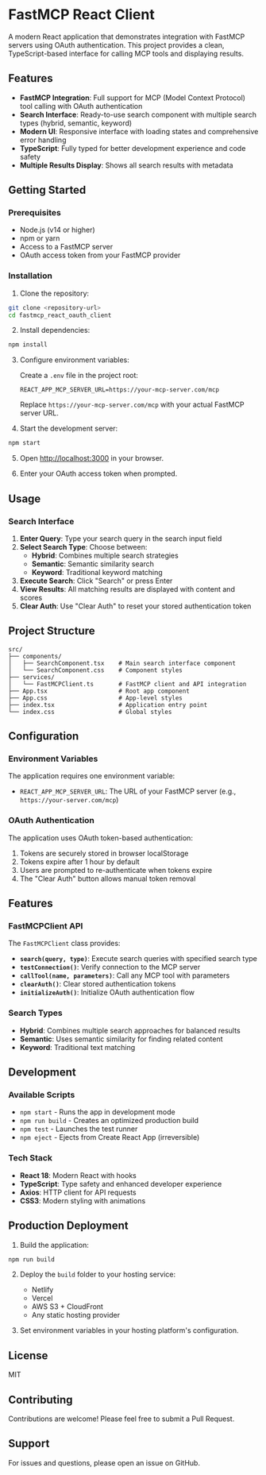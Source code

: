 # FastMCP React Client

A modern React application that demonstrates integration with FastMCP servers using OAuth authentication. This project provides a clean, TypeScript-based interface for calling MCP tools and displaying results.

## Features

- **FastMCP Integration**: Full support for MCP (Model Context Protocol) tool calling with OAuth authentication
- **Search Interface**: Ready-to-use search component with multiple search types (hybrid, semantic, keyword)
- **Modern UI**: Responsive interface with loading states and comprehensive error handling
- **TypeScript**: Fully typed for better development experience and code safety
- **Multiple Results Display**: Shows all search results with metadata

## Getting Started

### Prerequisites

- Node.js (v14 or higher)
- npm or yarn
- Access to a FastMCP server
- OAuth access token from your FastMCP provider

### Installation

1. Clone the repository:
```bash
git clone <repository-url>
cd fastmcp_react_oauth_client
```

2. Install dependencies:
```bash
npm install
```

3. Configure environment variables:
   
   Create a `.env` file in the project root:
   
   ```env
   REACT_APP_MCP_SERVER_URL=https://your-mcp-server.com/mcp
   ```
   
   Replace `https://your-mcp-server.com/mcp` with your actual FastMCP server URL.

4. Start the development server:
```bash
npm start
```

5. Open [http://localhost:3000](http://localhost:3000) in your browser.

6. Enter your OAuth access token when prompted.

## Usage

### Search Interface

1. **Enter Query**: Type your search query in the search input field
2. **Select Search Type**: Choose between:
   - **Hybrid**: Combines multiple search strategies
   - **Semantic**: Semantic similarity search
   - **Keyword**: Traditional keyword matching
3. **Execute Search**: Click "Search" or press Enter
4. **View Results**: All matching results are displayed with content and scores
5. **Clear Auth**: Use "Clear Auth" to reset your stored authentication token

## Project Structure

```
src/
├── components/
│   ├── SearchComponent.tsx    # Main search interface component
│   └── SearchComponent.css    # Component styles
├── services/
│   └── FastMCPClient.ts       # FastMCP client and API integration
├── App.tsx                    # Root app component
├── App.css                    # App-level styles
├── index.tsx                  # Application entry point
└── index.css                  # Global styles
```

## Configuration

### Environment Variables

The application requires one environment variable:

- `REACT_APP_MCP_SERVER_URL`: The URL of your FastMCP server (e.g., `https://your-server.com/mcp`)

### OAuth Authentication

The application uses OAuth token-based authentication:

1. Tokens are securely stored in browser localStorage
2. Tokens expire after 1 hour by default
3. Users are prompted to re-authenticate when tokens expire
4. The "Clear Auth" button allows manual token removal

## Features

### FastMCPClient API

The `FastMCPClient` class provides:

- **`search(query, type)`**: Execute search queries with specified search type
- **`testConnection()`**: Verify connection to the MCP server
- **`callTool(name, parameters)`**: Call any MCP tool with parameters
- **`clearAuth()`**: Clear stored authentication tokens
- **`initializeAuth()`**: Initialize OAuth authentication flow

### Search Types

- **Hybrid**: Combines multiple search approaches for balanced results
- **Semantic**: Uses semantic similarity for finding related content
- **Keyword**: Traditional text matching

## Development

### Available Scripts

- `npm start` - Runs the app in development mode
- `npm run build` - Creates an optimized production build
- `npm test` - Launches the test runner
- `npm eject` - Ejects from Create React App (irreversible)

### Tech Stack

- **React 18**: Modern React with hooks
- **TypeScript**: Type safety and enhanced developer experience
- **Axios**: HTTP client for API requests
- **CSS3**: Modern styling with animations

## Production Deployment

1. Build the application:
```bash
npm run build
```

2. Deploy the `build` folder to your hosting service:
   - Netlify
   - Vercel
   - AWS S3 + CloudFront
   - Any static hosting provider

3. Set environment variables in your hosting platform's configuration.

## License

MIT

## Contributing

Contributions are welcome! Please feel free to submit a Pull Request.

## Support

For issues and questions, please open an issue on GitHub.
